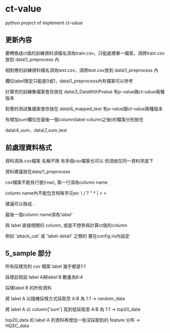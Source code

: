 # ct-value
python project of implement ct-value
## 更新內容
要轉換成ct值的訓練資料須檔名須為train.csv，只能處裡單一檔案，須將train.csv放到 data\1_preprocess 內

相對應的訓練資料檔名須為test.csv，須將test.csv放到 data\1_preprocess 內

欄位label限定只能是0或1，data\1_preprocess內有檔案可以參考

計算完的訓練集檔案會存放在 data\3_DataWithPvalue 有p-value跟ct-value兩種版本

對應的測試集檔案會存放在 data\6_mapped_test 有p-value跟ct-value兩種版本

有增加sum欄位在最後一個column(label column之後)的檔案分別放在

data\4_sum、data\7_sum_test

## 前處理資料格式
資料須為.csv檔案 名稱不限 有多個csv檔案也可以 但須放在同一資料夾底下

資料建議放在data/1_preprocess

csv檔案不能有行號(row), 第一行須為column name

column name內不能包含特殊字元ex: \ / ? " * | < >

建議可以換成 .

最後一個column name須為'label'

與 label 直接相關的 column, 或是不想參與計算ct值的column

例如 'attack_cat' 或 'label-detail' 之類的 要在config.ini內設定

## 5_sample 部分
所有採樣完的 csv 檔案 label 幾乎都是1:1

採樣前假設 label A與label B 數量為6:4

採樣label B 的所有資料

將 label A 以隨機採樣方式採取至 A:B 為 1:1 -> random_data

將 label A 以 column['sum'] 高到低採取至 A:B 為 1:1 -> top20_data

top20_data 的 label A 的資料再增加一些沒採取到的 feature 分布 -> HQSC_data
